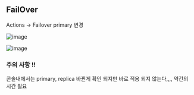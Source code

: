 ## FailOver

Actions -> Failover primary 변경

![image](https://user-images.githubusercontent.com/38831314/130563871-55980d6d-e889-446e-ad91-d7f2b58f401e.png)

![image](https://user-images.githubusercontent.com/38831314/130564130-5a87cede-fc5e-4c91-af38-a516ea276dc4.png)

### 주의 사항 !!

콘솔내에서는 primary, replica 바뀐게 확인 되지만 바로 적용 되지 않는다,,,, 약간의 시간 필요


